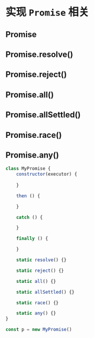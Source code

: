 # 实现 `Promise` 相关

## Promise

## Promise.resolve()

## Promise.reject()

## Promise.all()

## Promise.allSettled()

## Promise.race()

## Promise.any()


```javascript
class MyPromise {
    constructor(executor) {
        
    }

    then () {

    }

    catch () {

    }

    finally () {

    }

    static resolve() {}

    static reject() {}

    static all() {}

    static allSettled() {}

    static race() {}

    static any() {}
}

const p = new MyPromise()

```
